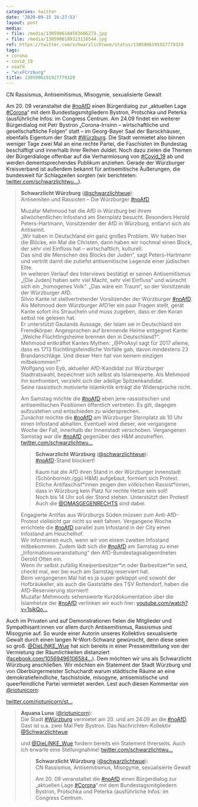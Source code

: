 ```yaml
---
categories: twitter
date: '2020-09-15 16:27:53'
layout: post
media:
- file: /media/1305906184583606273.jpg
- file: /media/1305906189323116544.jpg
ref: https://twitter.com/schwarzlichtwue/status/1305906191927779329
tags:
- corona
- covid_19
- noafd
- "w\xFCrzburg"
title: 1305906191927779329
---
```

CN Rassismus, Antisemitismus, Misogynie, sexualisierte Gewalt



Am 20. 09 veranstaltet die [#noAfD](/t/noafd) einen Bürgerdialog zur „aktuellen Lage [#Corona](/t/corona)“ mit dem Bundestagsmitgliedern Bystron, Protschka und Peterka (ausführliche Infos:  im Congress Centrum. 
Am 24.09 findet ein weiterer Bürgerdialog mit Petr Bystron „Corona-Irrsinn – wirtschaftliche und gesellschaftliche Folgen“ statt – im Georg-Bayer Saal der Barockhäuser, ebenfalls Eigentum der Stadt [#Würzburg](/t/würzburg). Die Stadt vermietet also binnen weniger Tage zwei Mal an eine rechte Partei, die Faschisten im Bundestag beschäftigt und innerhalb ihrer Reihen duldet. Noch dazu zielen die Themen der Bürgerdialoge offenbar auf die Verharmlosung von [#Covid_19](/t/covid_19) ab und werden dementsprechendes Publikum anziehen.
Gerade der Würzburger Kreisverband ist außerdem bekannt für antisemitische Äußerungen, die bundesweit für Schlagzeilen sorgten (wir berichteten: [twitter.com/schwarzlichtwu…](https://twitter.com/schwarzlichtwue/status/1233044382691024899?s=19)).
> <b>Schwarzlicht Würzburg</b> ([@schwarzlichtwue](https://twitter.com/schwarzlichtwue)):  
>Antisemiten und Rassisten – Die Würzburger [#noAfD](/t/noafd)  
>  
>  
>  
>Muzafar Mehmood hat die AfD in Würzburg bei ihrem allwöchentlichen Infostand am Sternplatz besucht. Besonders Herold Peters-Hartmann, Vorsitzender der AfD in Würzburg, entlarvt sich als Antisemit.  
>„Wir haben in Deutschland ein ganz großes Problem. Wir haben hier die Blöcke, ein Mal die Christen, dann haben wir nochmal einen Block, der sehr viel Einfluss hat – wirtschaftlich, kulturell.   
> Das sind die Menschen des Blocks der Juden“, sagt Peters-Hartmann und vertritt damit die zutiefst antisemitische Legende einer jüdischen Elite.  
>Im weiteren Verlauf des Interviews bestätigt er seinen Antisemitismus „[Die Juden] haben sehr viel Macht, sehr viel Einfluss“ und wünscht sich ein „homogenes Volk“. „Das wäre ein Traum“, so der Vorsitzende der Würzburger AfD.  
>Silvio Kante ist stellvertretender Vorsitzender der Würzburger [#noAfD](/t/noafd). Als Mehmood dem Würzburger AfD‘ler ein paar Fragen stellt, gerät Kante sofort ins Straucheln und muss zugeben, dass er den Koran selbst nie gelesen hat.  
>Er unterstützt Gaulands Aussage, der Islam sei in Deutschland ein Fremdkörper. Angesprochen auf brennende Heime entgegnet Kante: „Welche Flüchtlingsheime brennen den in Deutschland?“.  
>Mehmood entkräftet Kantes Mythen: „@ProAsyl sagt für 2017 alleine, dass es 1713 flüchtlingsfeindliche Vorfälle gab, davon mindestens 23 Brandanschläge. Und dieser Herr hat von keinem einzigen mitbekommen?“  
>Wolfgang von Eyb, aktueller AfD-Kandidat zur Würzburger Stadtratswahl, bezeichnet sich selbst als Islamexperte. Als Mehmood ihn konfrontiert, verzieht sich der adelige Spitzenkandidat.  
>Seine rassistisch motivierte Islamkritik erträgt die Widersprüche nicht.  
>  
>  
>  
>Am Samstag möchte die [#noAfD](/t/noafd) eben jene rassistischen und antisemitischen Positionen öffentlich vertreten. Es gilt, dagegen aufzustehen und entschieden zu widersprechen.  
>Zunächst möchte die [#noAfD](/t/noafd) am Würzburger Sternplatz ab 10 Uhr einen Infostand abhalten. Eventuell wird dieser, wie vergangene Woche der Fall, innerhalb der Innenstadt verschoben. Vergangenen Samstag war die [#noAfD](/t/noafd) gegenüber des H&amp;M anzutreffen. [twitter.com/schwarzlichtwu…](https://twitter.com/schwarzlichtwue/status/1231159447722086400)  
>> <b>Schwarzlicht Würzburg</b> ([@schwarzlichtwue](https://twitter.com/schwarzlichtwue)):    
>>[#noAfD](/t/noafd)-Stand blockiert!    
>>    
>>    
>>    
>>Kaum hat die AfD ihren Stand in der Würzburger Innenstadt (Schönbornstr./ggü H&amp;M) aufgebaut, formiert sich Protest. Etliche Antifaschist\*innen zeigen den völkischen Rassist\*innen, dass in Würzburg kein Platz für rechte Hetze sein soll!     
>>Noch bis 14 Uhr soll der Stand stehen. Unterstützt den Protest!    
>>Auch die [@OMASGEGENRECHTS](https://twitter.com/OMASGEGENRECHTS) sind dabei.     
>  
>  
>Engagierte Antifas aus Würzburgs Süden müssen zum Anti-AfD-Protest vielleicht gar nicht so weit fahren. Vergangene Woche errichtete die [#noAfD](/t/noafd) parallel zum Infostand in der City einen Infostand am Heuchelhof.  
>Wir informieren euch, wenn wir von einem zweiten Infostand mitbekommen. Zudem lädt sich die [#noAfD](/t/noafd) am Samstag zu einer „Informationsveranstaltung“ den AfD-Bundestagsabgeordneten Gerold Otten ein.  
>Wenn ihr selbst zufällig Kneipenbesitzer\*in oder Barbesitzer\*in seid, checkt mal, wer bei euch am Samstag reserviert hat.  
>Beim vergangenen Mal hat es ja super geklappt und sowohl der Hofbräukeller, als auch die Gaststätte des TSV Rottendorf, haben die AfD-Reservierung storniert!  
>Muzafar Mehmoods sehenswerte Kurzdokumentation über die Islamhetze der [#noAfD](/t/noafd) verlinken wir euch hier: [youtube.com/watch?v=1sikQo…](https://www.youtube.com/watch?v=1sikQo0KKCc)  


Auch im Privaten und auf Demonstrationen fielen die Mitglieder und Sympathisant:innen vor allem durch Antisemitismus, Rassismus und Misogynie auf. So wurde einer Autorin unseres Kollektivs sexualisierte Gewalt durch einen langen N-Wort-Schwanz gewünscht, denn diese seien so groß.
[@DieLINKE_Wue](https://twitter.com/DieLINKE_Wue) hat sich bereits in einer Pressemitteilung von der Vermietung der Räumlichkeiten distanziert ([facebook.com/10569496106584…](https://www.facebook.com/105694961065847/posts/193370645631611/)).
Dem möchten wir uns als Schwarzlicht Würzburg anschließen. Wir möchten ein Statement der Stadt Würzburg und von Oberbürgermeister Schuchardt warum städtische Räume an eine demokratiefeindliche, faschistoide, misogyne, antisemistische und queerfeindliche Partei vermietet werden.
Lest auch diesen Kommentar von [@riotunicorn](https://twitter.com/riotunicorn):

[twitter.com/riotunicorn/st…](https://twitter.com/riotunicorn/status/1305917819197030406?s=19)
> <b>Aquana Luna</b> ([@riotunicorn](https://twitter.com/riotunicorn)):  
>Die Stadt [#Würzburg](/t/würzburg) vermietet am 20. und am 24.09 an die [#noAfD](/t/noafd). Gast ist u.a. zwei Mal Petr Bystron. Das Nachrichten-Kollektiv [@Schwarzlichtwue](https://twitter.com/Schwarzlichtwue)  
>  
>und [@DieLINKE_Wue](https://twitter.com/DieLINKE_Wue) fordern bereits ein Statement Ihrerseits. Auch ich erwarte eine Stellungnahme! [twitter.com/schwarzlichtwu…](https://twitter.com/schwarzlichtwue/status/1305906191927779329)  
>> <b>Schwarzlicht Würzburg</b> ([@schwarzlichtwue](https://twitter.com/schwarzlichtwue)):    
>>CN Rassismus, Antisemitismus, Misogynie, sexualisierte Gewalt    
>>    
>>    
>>    
>>Am 20. 09 veranstaltet die [#noAfD](/t/noafd) einen Bürgerdialog zur „aktuellen Lage [#Corona](/t/corona)“ mit dem Bundestagsmitgliedern Bystron, Protschka und Peterka (ausführliche Infos:  im Congress Centrum.     
>  
>  

